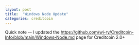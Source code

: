 ```yaml
---
layout: post
title:  "Windows Node Update"
categories: creditcoin
---
```


Quick note -- I updated the https://github.com/wi-ry/Creditcoin-Info/blob/main/Windows-Node.md page for Creditcoin 2.0+